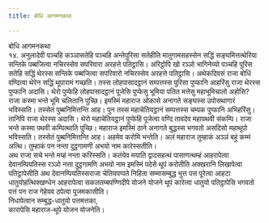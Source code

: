 ```yaml
---
title: बोधि आगमनकथा

---
```

बोधि आगमनकथा  
१४. अनुलादेवी पञ्‍चहि कञ्‍ञासतेहि पञ्‍चहि अन्तेपुरिसा सतेहीति मातुगामसहस्सेन सद्धिं सङ्घमित्तत्थेरिया सन्तिके पब्बजित्वा नचिरस्सेव सपरिवारा अरहत्ते पतिट्ठासि। अरिट्ठोपि खो रञ्‍ञो भागिनेय्यो पञ्‍चहि पुरिस सतेहि सद्धिं थेरस्स सन्तिके पब्बजित्वा सपरिवारो नचिरस्सेव अरहत्ते पतिट्ठासि। अथेकदिवसं राजा बोधिं वण्दित्वा थेरेन सद्धिं थूपारामं गच्छति। तस्स लोहपासादट्ठानं सम्पत्तस्स पुरिसा पुप्फानि आहरिंसु राजा थेरस्स पुप्फानि अदासि। थेरो पुप्फेहि लोहपासादट्ठानं पूजेसि पुप्फेसु भूमिया पतित मत्तेसु महाभूमिचालो अहोसि?  
राजा कस्मा भन्ते भूमि चलितानि पुच्छि। इमस्मिं महाराज ओकासे अनागते सङ्घस्स उपोसथागारं भविस्सति। तस्सेतं पुब्बनिमित्तन्ति आह। पुन तस्स महाचेतियट्ठानं सम्पत्तस्स चम्पक पुप्फानि अभिहरिंसु। तानिपि राजा थेरस्स अदासि। थेरो महाचेतियट्ठानं पुप्फेहि पूजेत्वा वण्दि तावदेव महापथवी संकम्पि। राजा भन्ते कस्मा पथवी कम्पित्थाति पुच्छि। महाराज इमस्मिं ठाने अनागते बुद्धस्स भगवतो असदिसो महाथूपो भविस्सति। तस्सेतं पुब्बनिमित्तन्ति आह। अहमेव करोमि भन्तेति। अलं महाराज तुम्हाकं अञ्‍ञं बहुं कम्मं अत्थि। तुम्हाकं पन नन्ता दुट्ठगामणी अभयो नाम कारेस्सतीति।  
अथ राजा सचे भन्ते मय्हं नन्ता करिस्सति। कतंयेव मयाति द्वादसहत्थं पासाणत्थम्हं आहरापेत्वा देवानम्पियतिस्स रञ्‍ञो नत्ता दुट्ठगामणि अभयो नाम इमस्मिं पदेसे थूपं करोतीति अक्खरानि लिखापेत्वा पतिट्ठापेसीति अथ देवानम्पियतिस्सराजा चेतियपप्पते निहिता सम्मासम्बुद्ध भुत्त पत्त पूरेत्वा आहटा धातुयोहत्थिक्खण्धेन आहरापेत्वा सकलतम्बपण्णिदीपे योजने योजने थूपं कारेत्वा धातुयो पतिट्ठापेसि भगवतो पत्तं पन राज गेहेयव ठपेत्वा पूजमकासीति।  
निधापेत्वान सम्बुद्ध-धातुयो पत्तमत्तका,  
कारापेसि महाराज-थूपे योजन योजनेति।  